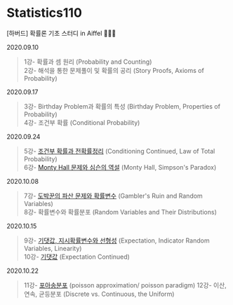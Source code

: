 # Statistics110
[하버드] 확률론 기초 스터디 in Aiffel 👨🏻‍💼

2020.09.10
>1강- 확률과 셈 원리 (Probability and Counting)  
2강- 해석을 통한 문제풀이 및 확률의 공리 (Story Proofs, Axioms of Probability)

2020.09.17
>3강- Birthday Problem과 확률의 특성 (Birthday Problem, Properties of Probability)  
4강- 조건부 확률 (Conditional Probability)

2020.09.24
>5강- [조건부 확률과 전확률정리](https://github.com/PEBpung/Statistics110/blob/master/2020-09-24-statistics/%ED%95%98%EB%B2%84%EB%93%9C%205%EA%B0%95.pdf) (Conditioning Continued, Law of Total Probability)  
6강- [Monty Hall 문제와 심슨의 역설](https://github.com/PEBpung/Statistics110/blob/master/2020-09-24-statistics/%ED%95%98%EB%B2%84%EB%93%9C%206%EA%B0%95.pdf) (Monty Hall, Simpson's Paradox)

2020.10.08
>7강- [도박꾼의 파산 문제와 확률변수](https://github.com/PEBpung/Statistics110/blob/master/2020-10-08-statistics/%ED%95%98%EB%B2%84%EB%93%9C%207%EA%B0%95.pdf) (Gambler's Ruin and Random Variables)  
8강- 확률변수와 확률분포 (Random Variables and Their Distributions)

2020.10.15
>9강- [기댓값, 지시확률변수와 선형성](https://github.com/PEBpung/Statistics110/blob/master/2020-10-11-statistics.md) (Expectation, Indicator Random Variables, Linearity)  
10강- [기댓값](https://github.com/PEBpung/Statistics110/blob/master/2020-10-13-statistics.md) (Expectation Continued)

2020.10.22
>11강- [포아송분포](https://github.com/PEBpung/Statistics110/blob/master/2020-10-18-statistics.md) (poisson approximation/ poisson paradigm)
12강- 이산, 연속, 균등분포 (Discrete vs. Continuous, the Uniform)
